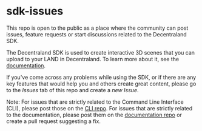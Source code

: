 # sdk-issues


This repo is open to the public as a place where the community can post issues, feature requests or start discussions related to the Decentraland SDK.

The Decentraland SDK is used to create interactive 3D scenes that you can upload to your LAND in Decentraland. To learn more about it, see the [documentation](https://docs.decentraland.org/).

If you've come across any problems while using the SDK, or if there are any key features that would help you and others create great content, please go to the *Issues* tab of this repo and create a *new Issue*.


Note: For issues that are strictly related to the Command Line Interface (CLI), please post those on the [CLI repo](https://github.com/decentraland/cli).  For issues that are strictly related to the documentation, please post them on the [documentation repo](https://github.com/decentraland/documentation) or create a pull request suggesting a fix.
